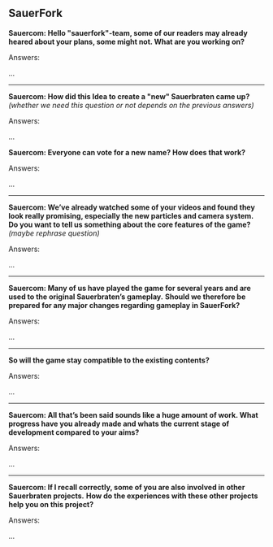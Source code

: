 ## SauerFork

**Sauercom: Hello "sauerfork"-team, some of our readers may already heared about your plans, some might not. What are you working on?**

Answers:

...

***

**Sauercom: How did this Idea to create a "new" Sauerbraten came up?**
_(whether we need this question or not depends on the previous answers)_

Answers:

... 

**Sauercom: Everyone can vote for a new name? How does that work?**

Answers:

...

***

**Sauercom: We’ve already watched some of your videos and found they look really promising, especially the new particles and camera system.**
**Do you want to tell us something about the core features of the game?**
_(maybe rephrase question)_

Answers:

...

***

**Sauercom: Many of us have played the game for several years and are used to the original Sauerbraten’s gameplay.**
**Should we therefore be prepared for any major changes regarding gameplay in SauerFork?** 

Answers:

...

***

**So will the game stay compatible to the existing contents?** 

Answers:

...

***

**Sauercom: All that’s been said sounds like a huge amount of work. What progress have you already made and whats the current stage of development compared to your aims?**

Answers:

...

***

**Sauercom: If I recall correctly, some of you are also involved in other Sauerbraten projects.**
**How do the experiences with these other projects help you on this project?**

Answers:

...
